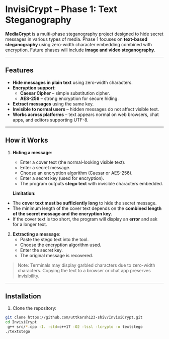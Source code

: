 # InvisiCrypt – Phase 1: Text Steganography

**MediaCrypt** is a multi-phase steganography project designed to hide secret messages in various types of media. Phase 1 focuses on **text-based steganography** using zero-width character embedding combined with encryption. Future phases will include **image and video steganography**.

---

## Features

- **Hide messages in plain text** using zero-width characters.
- **Encryption support**:
  - **Caesar Cipher** – simple substitution cipher.
  - **AES-256** – strong encryption for secure hiding.
- **Extract messages** using the same key.
- **Invisible to normal users** – hidden messages do not affect visible text.
- **Works across platforms** – text appears normal on web browsers, chat apps, and editors supporting UTF-8.

---

## How it Works

1. **Hiding a message**:
   - Enter a cover text (the normal-looking visible text).  
   - Enter a secret message.  
   - Choose an encryption algorithm (Caesar or AES-256).  
   - Enter a secret key (used for encryption).  
   - The program outputs **stego text** with invisible characters embedded.

   **Limitation:**  
- The **cover text must be sufficiently long** to hide the secret message.  
- The minimum length of the cover text depends on the **combined length of the secret message and the encryption key**.  
- If the cover text is too short, the program will display an **error** and ask for a longer text.


2. **Extracting a message**:
   - Paste the stego text into the tool.  
   - Choose the encryption algorithm used.  
   - Enter the secret key.  
   - The original message is recovered.

> Note: Terminals may display garbled characters due to zero-width characters. Copying the text to a browser or chat app preserves invisibility.

---

## Installation

1. Clone the repository:

```bash
git clone https://github.com/uttkarsh123-shiv/InvisiCrypt.git
cd InvisiCrypt
 g++ src/*.cpp -I. -std=c++17 -O2 -lssl -lcrypto -o textstego
./textstego



